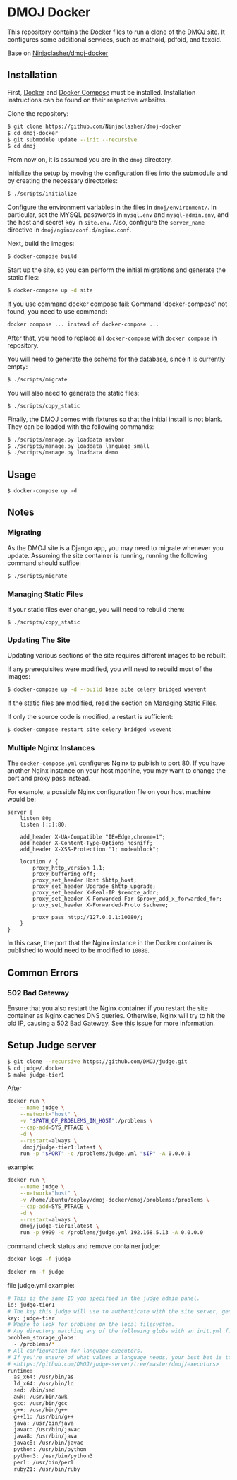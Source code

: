 # DMOJ Docker 

This repository contains the Docker files to run a clone of the [DMOJ site](https://github.com/DMOJ/online-judge). It configures some additional services, such as mathoid, pdfoid, and texoid.

Base on  [Ninjaclasher/dmoj-docker](https://github.com/Ninjaclasher/dmoj-docker)
## Installation

First, [Docker](https://www.docker.com/) and [Docker Compose](https://docs.docker.com/compose/) must be installed. Installation instructions can be found on their respective websites.

Clone the repository:
```sh
$ git clone https://github.com/Ninjaclasher/dmoj-docker
$ cd dmoj-docker
$ git submodule update --init --recursive
$ cd dmoj
```
From now on, it is assumed you are in the `dmoj` directory.

Initialize the setup by moving the configuration files into the submodule and by creating the necessary directories:
```sh
$ ./scripts/initialize
```

Configure the environment variables in the files in `dmoj/environment/`. In particular, set the MYSQL passwords in `mysql.env` and `mysql-admin.env`, and the host and secret key in `site.env`. Also, configure the `server_name` directive in `dmoj/nginx/conf.d/nginx.conf`.

Next, build the images:
```sh
$ docker-compose build
```

Start up the site, so you can perform the initial migrations and generate the static files:
```sh
$ docker-compose up -d site
```

If you use command docker compose fail: Command 'docker-compose' not found, you need to use command:
```sh
docker compose ... instead of docker-compose ...
```
After that, you need to replace all `docker-compose` with `docker compose` in repository.

You will need to generate the schema for the database, since it is currently empty:
```sh
$ ./scripts/migrate
```

You will also need to generate the static files:
```
$ ./scripts/copy_static
```

Finally, the DMOJ comes with fixtures so that the initial install is not blank. They can be loaded with the following commands:
```sh
$ ./scripts/manage.py loaddata navbar
$ ./scripts/manage.py loaddata language_small
$ ./scripts/manage.py loaddata demo
```

## Usage
```
$ docker-compose up -d
```

## Notes

### Migrating
As the DMOJ site is a Django app, you may need to migrate whenever you update. Assuming the site container is running, running the following command should suffice:
```sh
$ ./scripts/migrate
```

### Managing Static Files
If your static files ever change, you will need to rebuild them:
```
$ ./scripts/copy_static
```

### Updating The Site
Updating various sections of the site requires different images to be rebuilt.

If any prerequisites were modified, you will need to rebuild most of the images:
```sh
$ docker-compose up -d --build base site celery bridged wsevent
```
If the static files are modified, read the section on [Managing Static Files](#managing-static-files).

If only the source code is modified, a restart is sufficient:
```sh
$ docker-compose restart site celery bridged wsevent
```

### Multiple Nginx Instances

The `docker-compose.yml` configures Nginx to publish to port 80. If you have another Nginx instance on your host machine, you may want to change the port and proxy pass instead.

For example, a possible Nginx configuration file on your host machine would be:
```
server {
    listen 80;
    listen [::]:80;

    add_header X-UA-Compatible "IE=Edge,chrome=1";
    add_header X-Content-Type-Options nosniff;
    add_header X-XSS-Protection "1; mode=block";

    location / {
        proxy_http_version 1.1;
        proxy_buffering off;
        proxy_set_header Host $http_host;
        proxy_set_header Upgrade $http_upgrade;
        proxy_set_header X-Real-IP $remote_addr;
        proxy_set_header X-Forwarded-For $proxy_add_x_forwarded_for;
        proxy_set_header X-Forwarded-Proto $scheme;

        proxy_pass http://127.0.0.1:10080/;
    }
}
```

In this case, the port that the Nginx instance in the Docker container is published to would need to be modified to `10080`.

## Common Errors
### 502 Bad Gateway
Ensure that you also restart the Nginx container if you restart the site container as Nginx caches DNS queries. Otherwise, Nginx will try to hit the old IP, causing a 502 Bad Gateway. See [this issue](https://github.com/docker/compose/issues/3314) for more information.

## Setup Judge server

```sh
$ git clone --recursive https://github.com/DMOJ/judge.git
$ cd judge/.docker
$ make judge-tier1
```
After

```sh
docker run \
    --name judge \
    --network="host" \
    -v "$PATH_OF_PROBLEMS_IN_HOST":/problems \
    --cap-add=SYS_PTRACE \
    -d \
    --restart=always \
     dmoj/judge-tier1:latest \
    run -p "$PORT" -c /problems/judge.yml "$IP" -A 0.0.0.0
```

example:

```sh
docker run \
    --name judge \
    --network="host" \
    -v /home/ubuntu/deploy/dmoj-docker/dmoj/problems:/problems \
    --cap-add=SYS_PTRACE \
    -d \
    --restart=always \
    dmoj/judge-tier1:latest \
    run -p 9999 -c /problems/judge.yml 192.168.5.13 -A 0.0.0.0
```

command check status and remove container judge:

```sh
docker logs -f judge

docker rm -f judge
```

file judge.yml example:

```sh
# This is the same ID you specified in the judge admin panel.
id: judge-tier1
# The key this judge will use to authenticate with the site server, generated from the admin panel.
key: judge-tier
# Where to look for problems on the local filesystem.
# Any directory matching any of the following globs with an init.yml file is assumed to be a problem directory.
problem_storage_globs:
  - /problems/*  
# All configuration for language executors.
# If you're unsure of what values a language needs, your best bet is to consult the source of the executor:
# <https://github.com/DMOJ/judge-server/tree/master/dmoj/executors>
runtime:
  as_x64: /usr/bin/as
  ld_x64: /usr/bin/ld
  sed: /bin/sed
  awk: /usr/bin/awk
  gcc: /usr/bin/gcc
  g++: /usr/bin/g++
  g++11: /usr/bin/g++
  java: /usr/bin/java
  javac: /usr/bin/javac
  java8: /usr/bin/java
  javac8: /usr/bin/javac
  python: /usr/bin/python
  python3: /usr/bin/python3
  perl: /usr/bin/perl
  ruby21: /usr/bin/ruby
```